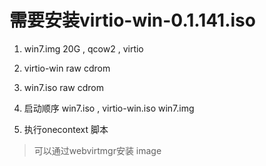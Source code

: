 # 需要安装virtio-win-0.1.141.iso #

1. win7.img 20G , qcow2 , virtio
2. virtio-win raw cdrom
3. win7.iso  raw cdrom

4. 启动顺序 win7.iso , virtio-win.iso win7.img

5. 执行onecontext 脚本

> 可以通过webvirtmgr安装 image


